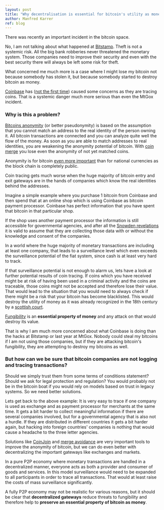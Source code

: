 ```yaml
---
layout: post
title: "Why decentralisation is essential for bitcoin's utility as money"
author: Manfred Karrer
ref: blog
---
```

There was recently an important incident in the bitcoin space.

No, I am not talking about what happened at [Bitstamp][1]. Theft is not a systemic risk. All the big bank robberies never threatened the monetary system. Those companies need to improve their security and even with the best security there will always be left some risk for theft.

What concerned me much more is a case where I might lose my bitcoin not because somebody has stolen it, but because somebody started to destroy bitcoin as money.

[Coinbase][2] has ([not the first time][3]) caused some concerns as they are tracing coins.
That is a systemic danger much more serious than even the MtGox incident.

### Why is this a problem?

[Bitcoins anonymity][4] (or better pseudonymity) is based on the assumption that you cannot match an address to the real identity of the person owning it. All bitcoin transactions are connected and you can analyze quite well the flow of the money. As soon as you are able to match addresses to real identities, you are weakening the anonymity potential of bitcoin. With [coin merge][5] you lose even the anonymity of not yet matched coins.

Anonymity is for bitcoin [even more important][6] than for national currencies as the block chain is completely public.

Coin tracing gets much worse when the huge majority of bitcoin entry and exit gateways are in the hands of companies which know the real identities behind the addresses.

Imagine a simple example where you purchase 1 bitcoin from Coinbase and then spend that at an online shop which is using Coinbase as bitcoin payment processor. Coinbase has perfect information that you have spent that bitcoin in that particular shop.

If the shop uses another payment processor the information is still accessible for governmental agencies, and after all the [Snowden revelations][7] it is valid to assume that they are collecting those data with or without the knowledge and consent of the companies.

In a world where the huge majority of monetary transactions are including at least one company, that leads to a surveillance level which even exceeds the surveillance potential of the fiat system, since cash is at least very hard to track.

If that surveillance potential is not enough to alarm us, lets have a look at further potential results of coin tracing. If coins which you have received might be at risk of having been used in a criminal activity and the coins are traceable, those coins might not be accepted and therefore lose their value. That would lead to the situation that you would need to always check if there might be a risk that your bitcoin has become blacklisted. This would destroy the utility of money as it was already recognized in the 18th century by a [scottish court][8].

[Fungibility][9] is an **essential property of money** and any attack on that would destroy its value.

That is why I am much more concerned about what Coinbase is doing than the hacks at Bitstamp or last year at MtGox. Nobody could steal my bitcoins if I am not using those companies, but if they are attacking bitcoin's fungibility, they are attempting to destroy my bitcoins as well.

### But how can we be sure that bitcoin companies are not logging and tracing transactions?

Should we simply trust them from some terms of conditions statement? Should we ask for legal protection and regulation? You would probably not be in the bitcoin boat if you would rely on models based on trust in legacy systems. So we need better solutions.

Lets get back to the above example: It is very easy to trace if one company is used as exchange and as payment processor for merchants at the same time. It gets a bit harder to collect meaningful information if there are several companies involved, but for a governmental agency that is also not a hurdle. If they are distributed in different countries it gets a bit harder again, but hacking into foreign countries' companies is nothing that would cause a headache to the three letter agencies.

Solutions like [CoinJoin][10] and [merge avoidance][11] are very important tools to improve the anonymity of bitcoin, but we can do even better with decentralizing the important gateways like exchanges and markets.

In a pure P2P economy where monetary transactions are handled in a decentralized manner, everyone acts as both a provider and consumer of goods and services. In this model surveillance would need to be expanded to all participants in order to trace all transactions. That would at least raise the costs of mass surveillance significantly.

A fully P2P economy may not be realistic for various reasons, but it should be clear that **decentralized gateways** reduce threats to fungibility and therefore help to **preserve an essential property of bitcoin as money**.

[1]: http://insidebitcoins.com/news/bitstamp-theft-was-unfortunate-but-predictable-time-to-go-back-to-bitcoins-roots/28429
[2]: https://www.reddit.com/r/Bitcoin/comments/2q90m9/coinbase_is_monitoring_your_transactions_poorly/
[3]: https://www.reddit.com/r/Bitcoin/comments/2e2yxr/beware_coinbase_is_banning_accounts_that_play_on/
[4]: https://bitcoin.org/bitcoin.pdf
[5]: https://medium.com/@octskyward/merge-avoidance-7f95a386692f
[6]: https://bitcoin.org/en/protect-your-privacy
[7]: https://en.wikipedia.org/wiki/Global_surveillance_disclosures_%282013%E2%80%93present%29
[8]: https://www.reddit.com/r/Bitcoin/comments/1qomqt/what_a_landmark_legal_case_from_mid1700s_scotland/
[9]: https://en.wikipedia.org/wiki/Fungibility
[10]: https://bitcointalk.org/index.php?topic=279249.0
[11]: https://bitcoin.org/en/developer-guide#term-merge-avoidance
